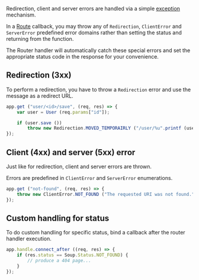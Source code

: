 Redirection, client and server errors are handled via a simple
[exception](https://wiki.gnome.org/Projects/Vala/Manual/Errors) mechanism.

In a [Route](route.md) callback, you may throw any of `Redirection`,
`ClientError` and `ServerError` predefined error domains rather than setting
the status and returning from the function.

The Router handler will automatically catch these special errors and set the
appropriate status code in the response for your convenience.

## Redirection (3xx)

To perform a redirection, you have to throw a `Redirection` error and use the
message as a redirect URL.

```javascript
app.get ("user/<id>/save", (req, res) => {
    var user = User (req.params["id"]);

    if (user.save ())
        throw new Redirection.MOVED_TEMPORAIRLY ("/user/%u".printf (user.id));
});
```

## Client (4xx) and server (5xx) error

Just like for redirection, client and server errors are thrown.

Errors are predefined in `ClientError` and `ServerError` enumerations.

```javascript
app.get ("not-found", (req, res) => {
    throw new ClientError.NOT_FOUND ("The requested URI was not found.");
});
```

## Custom handling for status

To do custom handling for specific status, bind a callback after the router
handler execution.

```javascript
app.handle.connect_after ((req, res) => {
    if (res.status == Soup.Status.NOT_FOUND) {
        // produce a 404 page...
    }
});
```
